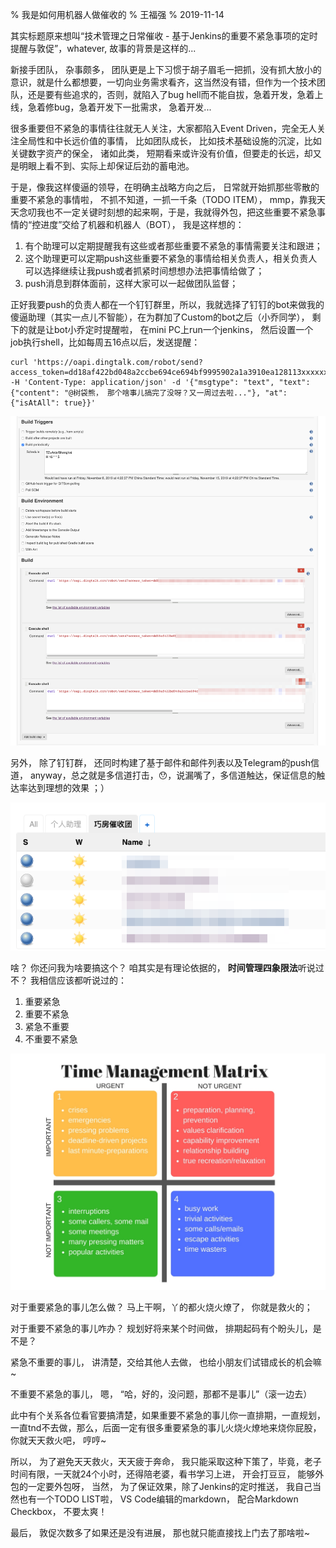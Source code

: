 % 我是如何用机器人做催收的
% 王福强
% 2019-11-14

其实标题原来想叫“技术管理之日常催收 - 基于Jenkins的重要不紧急事项的定时提醒与敦促”，whatever, 故事的背景是这样的...

新接手团队， 杂事颇多， 团队更是上下习惯于胡子眉毛一把抓，没有抓大放小的意识，就是什么都想要，一切向业务需求看齐，这当然没有错，但作为一个技术团队，还是要有些追求的，否则，就陷入了bug hell而不能自拔，急着开发，急着上线，急着修bug，急着开发下一批需求， 急着开发...

很多重要但不紧急的事情往往就无人关注，大家都陷入Event Driven，完全无人关注全局性和中长远价值的事情， 比如团队成长， 比如技术基础设施的沉淀，比如关键数字资产的保全， 诸如此类， 短期看来或许没有价值，但要走的长远，却又是明眼上看不到、实际上却保证后劲的蓄电池。

于是，像我这样傻逼的领导，在明确主战略方向之后， 日常就开始抓那些零散的重要不紧急的事情啦， 不抓不知道，一抓一千条（TODO ITEM）， mmp，靠我天天念叨我也不一定关键时刻想的起来啊，于是，我就得外包，把这些重要不紧急事情的“控进度”交给了机器和机器人（BOT）， 我是这样想的：

1. 有个助理可以定期提醒我有这些或者那些重要不紧急的事情需要关注和跟进；
2. 这个助理更可以定期push这些重要不紧急的事情给相关负责人，相关负责人可以选择继续让我push或者抓紧时间想想办法把事情给做了；
3. push消息到群体面前，这样大家可以一起做团队监督；

正好我要push的负责人都在一个钉钉群里，所以，我就选择了钉钉的bot来做我的傻逼助理（其实一点儿不智能），在为群加了Custom的bot之后（小乔同学）， 剩下的就是让bot小乔定时提醒啦， 在mini PC上run一个jenkins， 然后设置一个job执行shell，比如每周五16点以后，发送提醒：

```
curl 'https://oapi.dingtalk.com/robot/send?access_token=dd18af422bd048a2ccbe694ce694bf9995902a1a3910ea128113xxxxxxxxxxx' -H 'Content-Type: application/json' -d '{"msgtype": "text", "text": {"content": "@树袋熊， 那个啥事儿搞完了没呀？又一周过去啦..."}, "at": {"isAtAll": true}}'
```

![](images/jenkins_job_config.png)

另外， 除了钉钉群， 还同时构建了基于邮件和邮件列表以及Telegram的push信道， anyway，总之就是多信道打击，😯，说漏嘴了，多信道触达，保证信息的触达率达到理想的效果 ；）

![](images/jenkins_jobs.png)

啥？ 你还问我为啥要搞这个？  咱其实是有理论依据的， **时间管理四象限法**听说过不？ 我相信应该都听说过的：

1. 重要紧急
2. 重要不紧急
3. 紧急不重要
4. 不重要不紧急

![](images/time-matrix.jpg)

对于重要紧急的事儿怎么做？ 马上干啊，丫的都火烧火燎了， 你就是救火的；

对于重要不紧急的事儿咋办？ 规划好将来某个时间做， 排期起码有个盼头儿，是不是？

紧急不重要的事儿， 讲清楚，交给其他人去做， 也给小朋友们试错成长的机会嘛~

不重要不紧急的事儿， 嗯， “哈，好的，没问题，那都不是事儿”（滚一边去）

此中有个关系各位看官要搞清楚，如果重要不紧急的事儿你一直排期，一直规划，一直tnd不去做，那么，后面一定有很多重要紧急的事儿火烧火燎地来烧你屁股，你就天天救火吧， 哼哼~

所以， 为了避免天天救火，天天疲于奔命， 我只能采取这种下策了，毕竟，老子时间有限，一天就24个小时，还得陪老婆，看书学习上进， 开会打豆豆， 能够外包的一定要外包呀， 当然， 为了保证效果，除了Jenkins的定时推送， 我自己当然也有一个TODO LIST啦， VS Code编辑的markdown， 配合Markdown Checkbox， 不要太爽！

最后， 敦促次数多了如果还是没有进展， 那也就只能直接找上门去了那啥啦~


